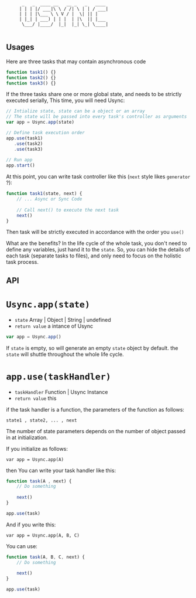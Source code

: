 <div>
    <code>
      _   _  ____ __   __ _   _   ____
     | | | |/ ___|\ \ / /| \ | | / ___|
     | | | |\___ \ \ V / |  \| || |
     | |_| | ___) | | |  | |\  || |___
      \___/ |____/  |_|  |_| \_| \____|
    </code>
</div>

## Usages

Here are three tasks that may contain asynchronous code

```js
function task1() {}
function task2() {}
function task3() {}
```

If the three tasks share one or more global state, and needs to be strictly executed serially, This time, you will need Usync:

```js
// Intialize state, state can be a object or an array
// The state will be passed into every task's controller as arguments 
var app = Usync.app(state)

// Define task execution order
app.use(task1)
   .use(task2)
   .use(task3)
    
// Run app 
app.start()  
```

At this point, you can write task controller like this (`next` style likes `generator` ?):

```js
function task1(state, next) {
    // ... Async or Sync Code
    
    // Call next() to execute the next task
    next()
}
```

Then task will be strictly executed in accordance with the order you `use()`

What are the benefits? In the life cycle of the whole task, you don't need to define any variables, just hand it to the `state`. So, you can hide the details of each task (separate tasks to files), and only need to focus on the holistic task process.

## API

# `Usync.app(state)`
- `state` Array | Object | String | undefined
- `return value` a intance of Usync

```js
var app = Usync.app()
```

If `state` is empty, so will generate an empty `state` object by default. the `state` will shuttle throughout the whole life cycle.


# `app.use(taskHandler)`
- `taskHandler` Function | Usync Instance
- `return value` this

if the task handler is a function, the parameters of the function as follows:

    state1 , state2, ... , next

The number of state parameters depends on the number of object passed in at initialization.

If you initialize as follows:

    var app = Usync.app(A)
    
then You can write your task handler like this:

```js
function task(A , next) {
    // Do something
    
    next()  
}

app.use(task)
```

And if you write this:

    var app = Usync.app(A, B, C)
    
You can use:

```js
function task(A, B, C, next) {
    // Do something
    
    next()  
}

app.use(task)
```
